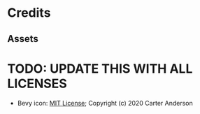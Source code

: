 # Credits

## Assets

# TODO: UPDATE THIS WITH ALL LICENSES

* Bevy icon: [MIT License](licenses/Bevy_MIT_License.md); Copyright (c) 2020 Carter Anderson
